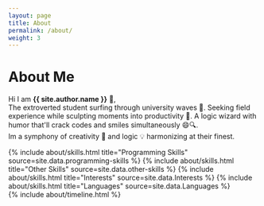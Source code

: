 ```yaml
---
layout: page
title: About
permalink: /about/
weight: 3
---
```


# **About Me**

Hi I am **{{ site.author.name }}** :wave:,<br>
The extroverted student surfing through university waves 🌊. Seeking field experience while sculpting moments into productivity 🚀. A logic wizard with humor that'll crack codes and smiles simultaneously 😄🔍.
<br> Im a symphony of creativity 🎨 and logic 💡 harmonizing at their finest.






<div class="row">
{% include about/skills.html title="Programming Skills" source=site.data.programming-skills %}
{% include about/skills.html title="Other Skills" source=site.data.other-skills %}
{% include about/skills.html title="Interests" source=site.data.Interests %}
{% include about/skills.html title="Languages" source=site.data.Languages %}
</div>

<div class="row">
{% include about/timeline.html %}
</div>
